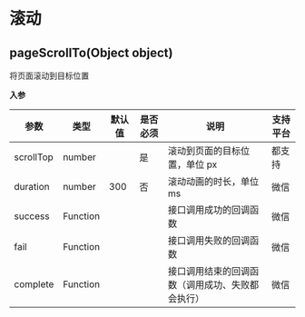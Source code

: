 
# 滚动

## pageScrollTo(Object object)

将页面滚动到目标位置

**入参**

| 参数      | 类型   | 默认值|是否必须 |说明                |        支持平台               |
| --------- | ------ | ------|------------|------------|------------ |
| scrollTop | number | | 是 |滚动到页面的目标位置，单位 px |  都支持
| duration | number |300|否| 滚动动画的时长，单位 ms |  微信
| success | Function | ||接口调用成功的回调函数 |  微信
| fail | Function | ||接口调用失败的回调函数 |  微信
| complete | Function ||| 接口调用结束的回调函数（调用成功、失败都会执行） |  微信